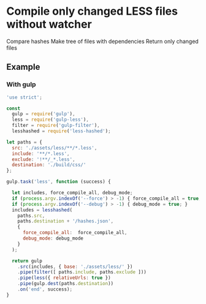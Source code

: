 # Compile only changed LESS files without watcher
Compare hashes
Make tree of files with dependencies
Return only changed files

## Example
### With gulp
```javascript
'use strict';

const
  gulp = require('gulp'),
  less = require('gulp-less'),
  filter = require('gulp-filter'),
  lesshashed = require('less-hashed');

let paths = {
  src: './assets/less/**/*.less',
  include: '**/*.less',
  exclude: '!**/_*.less',
  destination: './build/css/'
};

gulp.task('less', function (success) {

  let includes, force_compile_all, debug_mode;
  if (process.argv.indexOf('--force') > -1) { force_compile_all = true; }
  if (process.argv.indexOf('--debug') > -1) { debug_mode = true; }
  includes = lesshashed(
    paths.src,
    paths.destination + '/hashes.json',
    {
      force_compile_all:  force_compile_all,
      debug_mode: debug_mode
    }
  );

  return gulp
    .src(includes, { base: './assets/less/' })
    .pipe(filter([ paths.include, paths.exclude ]))
    .pipe(less({ relativeUrls: true })
    .pipe(gulp.dest(paths.destination))
    .on('end', success);
}
```